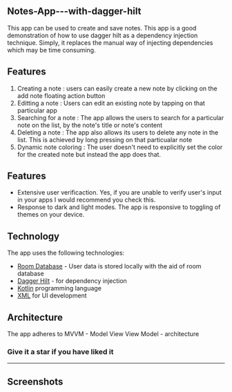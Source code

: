 ## Notes-App---with-dagger-hilt
 This app can be used to create and save notes.
 This app is a good demonstration of how to use dagger hilt as a dependency injection technique. 
 Simply, it replaces the manual way of injecting dependencies which may be time consuming. 

## Features
 1. Creating a note : users can easily create a new note by clicking on the add note floating action button
 2. Editting a note : Users can edit an existing note by tapping on that particular app
 3. Searching for a note : The app allows the users to search for a particular note on the list, by the note's title or note's content
 4. Deleting a note : The app also allows its users to delete any note in the list. This is achieved by long pressing on that particualar note
 5. Dynamic note coloring : The user doesn't need to explicitly set the color for the created note but instead the app does that.

## Features
* Extensive user verificaction. Yes, if you are unable to verify user's input in your apps I would recommend you check this.
* Response to dark and light modes. The app is responsive to toggling of themes on your device.

## Technology
The app uses the following technologies:
* [Room Database](https://developer.android.com/training/data-storage/room) - User data is stored locally with the aid of room database
* [Dagger Hilt](https://dagger.dev/hilt/) - for dependency injection
* [Kotlin](https://kotlinlang.org/) programming language
* [XML](https://developer.android.com/codelabs/basic-android-kotlin-training-xml-layouts#0) for UI development

## Architecture
The app adheres to MVVM - Model View View Model - architecture

### Give it a star if you have liked it
***
## Screenshots


